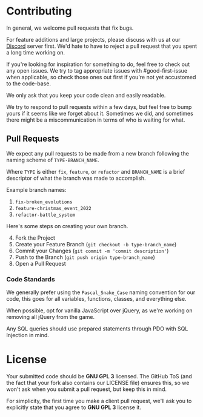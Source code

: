 # Contributing
In general, we welcome pull requests that fix bugs.

For feature additions and large projects, please discuss with us at our [Discord](https://discord.gg/SHnvbsS) server first.
We'd hate to have to reject a pull request that you spent a long time working on.

If you're looking for inspiration for something to do, feel free to check out any open issues. We try to tag appropriate issues with #good-first-issue when applicable, so check those ones out first if you're not yet accustomed to the code-base.

We only ask that you keep your code clean and easily readable.

We try to respond to pull requests within a few days, but feel free to bump yours if it seems like we forget about it. Sometimes we did, and sometimes there might be a miscommunication in terms of who is waiting for what.

## Pull Requests
We expect any pull requests to be made from a new branch following the naming scheme of ``TYPE-BRANCH_NAME``.

Where `TYPE` is either `fix`, `feature`, or `refactor` and `BRANCH_NAME` is a brief descriptor of what the branch was made to accomplish.

Example branch names:
1. ``fix-broken_evolutions``
2. ``feature-christmas_event_2022``
3. ``refactor-battle_system``

Here's some steps on creating your own branch.

4. Fork the Project
5. Create your Feature Branch (``git checkout -b type-branch_name``)
6. Commit your Changes (``git commit -m 'commit description'``)
7. Push to the Branch (``git push origin type-branch_name``)
8. Open a Pull Request



### Code Standards
We generally prefer using the `Pascal_Snake_Case` naming convention for our code, this goes for all variables, functions, classes, and everything else.

When possible, opt for vanilla JavaScript over jQuery, as we're working on removing all jQuery from the game.

Any SQL queries should use prepared statements through PDO with SQL Injection in mind.



# License
Your submitted code should be **GNU GPL 3** licensed. The GitHub ToS (and the fact that your fork also contains our LICENSE file) ensures this, so we won't ask when you submit a pull request, but keep this in mind.

For simplicity, the first time you make a client pull request, we'll ask you to explicitly state that you agree to **GNU GPL 3** license it.
